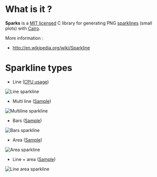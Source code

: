# What is it ?

**Sparks** is a [MIT licensed](https://github.com/thomas-quemard/sparks/blob/master/LICENSE) C library for generating PNG [sparklines](http://en.wikipedia.org/wiki/Sparkline) (small
plots) with [Cairo](http://cairographics.org/).

More information :

* http://en.wikipedia.org/wiki/Sparkline



# Sparkline types

* Line ([CPU usage](https://github.com/thomas-quemard/sparks/blob/master/examples/line.c))

![Line sparkline](https://github.com/thomas-quemard/sparks/raw/master/examples/line.png)

* Multi line ([Sample](https://github.com/thomas-quemard/sparks/blob/master/examples/multi_line.c))

![Multiline sparkline](https://github.com/thomas-quemard/sparks/raw/master/examples/multi_line.png)

* Bars ([Sample](https://github.com/thomas-quemard/sparks/blob/master/examples/bars.c))

![Bars sparkline](https://github.com/thomas-quemard/sparks/raw/master/examples/bars.png)

* Area ([Sample](https://github.com/thomas-quemard/sparks/blob/master/examples/area.c))

![Area sparkline](https://github.com/thomas-quemard/sparks/raw/master/examples/area.png)

* Line + area ([Sample](https://github.com/thomas-quemard/sparks/blob/master/examples/line_area.c))

![Line area sparkline](https://github.com/thomas-quemard/sparks/raw/master/examples/line_area.png)
